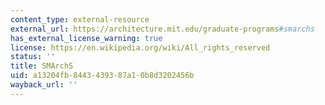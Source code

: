 ```yaml
---
content_type: external-resource
external_url: https://architecture.mit.edu/graduate-programs#smarchs
has_external_license_warning: true
license: https://en.wikipedia.org/wiki/All_rights_reserved
status: ''
title: SMArchS
uid: a13204fb-8443-4393-87a1-0b8d3202456b
wayback_url: ''
---
```

